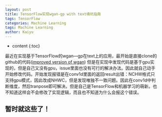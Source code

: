 ```yaml
---
layout: post
title: TensorFlow实现wgan-gp with text填坑指南
tags: TensorFlow
categories: Machine Learning
tags: Machine Learning
author: Kaiyu
---
```



* content
{:toc}

最近在实现基于TensorFlow的wgan—gp在text上的应用，最开始是直接clone的github的代码([improved version of wgan]) 但是在实现中发现代码是基于gpu实现的，但是自己又没有gpu，issue里面也没有可行的解决办法。因此就自己动手开始修改代码。开始发现报错是在conv1d里面的返回result出错：NCHW格式只支持gpu模式，因此改成NHWC，但是发现唯独不一致问题。因此在conv1d中判断维度，然后tranpose即可解决。但是自己是TensorFlow和机器学习的萌新。也不知道这样会不会修改了实现逻辑，而且也不知道为什么会报这个错误。


##  暂时就这些了！

[improved version of wgan]:https://github.com/igul222/improved_wgan_training